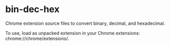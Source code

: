 bin-dec-hex
===========

Chrome extension source files to convert binary, decimal, and hexadecimal.

To use, load as unpacked extension in your Chrome extensions: chrome://chrome/extensions/.